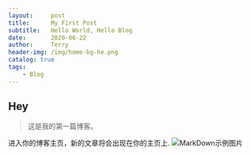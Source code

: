 ```yaml
---
layout:     post                    
title:      My First Post               
subtitle:   Hello World, Hello Blog 
date:       2020-06-22              
author:     Terry                      
header-img: /img/home-bg-he.png
catalog: true                       
tags:                               
    - Blog
---
```


## Hey
>这是我的第一篇博客。

进入你的博客主页，新的文章将会出现在你的主页上.
![MarkDown示例图片](https://tva1.sinaimg.cn/large/007S8ZIlly1gg0zklj1xxj31uo0u07fy.jpg)
